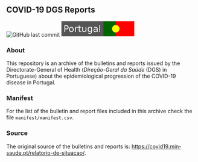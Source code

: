 ## COVID-19 DGS Reports

![GitHub last commit](https://img.shields.io/github/last-commit/ramiromagno/covid19_dgs_reports) ![pt_badge](pt_badge.svg)

### About

This repository is an archive of the bulletins and reports issued by the Directorate-General of Health (*Direção-Geral da Saúde* (DGS) in Portuguese) about the epidemiological progression of the COVID-19 disease in Portugal.

### Manifest

For the list of the bulletin and report files included in this archive check the file `manifest/manifest.csv`.

### Source

The original source of the bulletins and reports is: https://covid19.min-saude.pt/relatorio-de-situacao/.